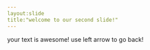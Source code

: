 ```yaml
---
layout:slide
title:"welcome to our second slide!"
---
```

your text is awesome!
use left arrow to go back!
